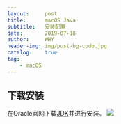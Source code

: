 ```yaml
---
layout:     post
title:      macOS Java 
subtitle:   安装配置
date:       2019-07-18
author:     WHY
header-img: img/post-bg-code.jpg
catalog:    true
tag:
    - macOS
---
```


## 下载安装
在Oracle官网下载[JDK](https://www.oracle.com/technetwork/java/javase/downloads/jdk8-downloads-2133151.html)并进行安装。
![](http://ww3.sinaimg.cn/large/006tNc79ly1g54ept54i3j30ts0iiagf.jpg)